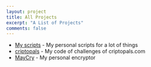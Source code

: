 ```yaml
---
layout: project
title: All Projects
excerpt: "A List of Projects"
comments: false
---
```

- [My scripts] - My personal scripts for a lot of things
- [criptopals] - My code of challenges of criptopals.com
- [MayCry] - My personal encryptor



[My scripts]: <https://github.com/pemtajo/scripts>
[criptopals]: <https://github.com/pemtajo/criptopals>
[MayCry]: <https://github.com/pemtajo/MayCry>
